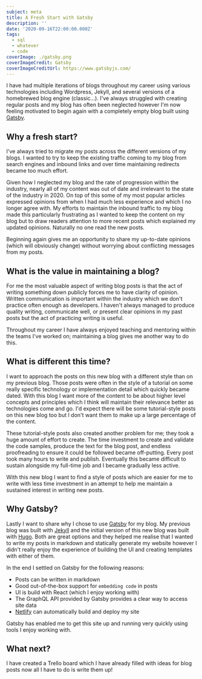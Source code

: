 ```yaml
---
subject: meta
title: A Fresh Start with Gatsby
description: ''
date: '2020-09-16T22:00:00.000Z'
tags:
  - sql
  - whatever
  - code
coverImage: ./gatsby.png
coverImageCredit: Gatsby
coverImageCreditUrl: https://www.gatsbyjs.com/
---
```


I have had multiple iterations of blogs throughout my career using various technologies including Wordpress,
Jekyll, and several versions of a homebrewed blog engine (classic...). I've always struggled with creating
regular posts and my blog has often been neglected however I'm now feeling motivated to begin again with a
completely empty blog built using [Gatsby](https://www.gatsbyjs.com/).

## Why a fresh start?

I've always tried to migrate my posts across the different versions of my blogs. I wanted to try to keep the
existing traffic coming to my blog from search engines and inbound links and over time maintaining redirects
became too much effort.

Given how I neglected my blog and the rate of progression within the industry, nearly all of my content
was out of date and irrelevant to the state of the industry in 2020. On top of this some of my most popular
articles expressed opinions from when I had much less experience and which I no longer agree with. My efforts
to maintain the inbound traffic to my blog made this particularly frustrating as I wanted to keep the content
on my blog but to draw readers attention to more recent posts which explained my updated opinions. Naturally
no one read the new posts.

Beginning again gives me an opportunity to share my up-to-date opinions (which will obviously change) without
worrying about conflicting messages from my posts.

## What is the value in maintaining a blog?

For me the most valuable aspect of writing blog posts is that the act of writing something down publicly forces
me to have clarity of opinion. Written communication is important within the industry which we don't practice
often enough as developers. I haven't always managed to produce quality writing, communicate well, or present
clear opinions in my past posts but the act of practicing writing is useful.

Throughout my career I have always enjoyed teaching and mentoring within the teams I've worked on; maintaining
a blog gives me another way to do this.

## What is different this time?

I want to approach the posts on this new blog with a different style than on my previous blog. Those posts were
often in the style of a tutorial on some really specific technology or implementation detail which quickly became
dated. With this blog I want more of the content to be about higher level concepts and principles which I think
will maintain their relevance better as technologies come and go. I'd expect there will be some tutorial-style
posts on this new blog too but I don't want them to make up a large percentage of the content.

These tutorial-style posts also created another problem for me; they took a huge amount of effort to create. The
time investment to create and validate the code samples, produce the text for the blog post, and endless proofreading
to ensure it could be followed became off-putting. Every post took many hours to write and publish. Eventually
this became difficult to sustain alongside my full-time job and I became gradually less active.

With this new blog I want to find a style of posts which are easier for me to write with less time investment in
an attempt to help me maintain a sustained interest in writing new posts.

## Why Gatsby?

Lastly I want to share why I chose to use [Gatsby](https://www.gatsbyjs.com/) for my blog. My previous blog was
built with [Jekyll](https://jekyllrb.com/) and the initial version of this new blog was built with
[Hugo](https://gohugo.io/). Both are great options and they helped me realise that I wanted to write my posts
in markdown and statically generate my website however I didn't really enjoy the experience of building the UI
and creating templates with either of them.

In the end I settled on Gatsby for the following reasons:

- Posts can be written in markdown
- Good out-of-the-box support for `embedding code` in posts
- UI is build with React (which I enjoy working with)
- The GraphQL API provided by Gatsby provides a clear way to access site data
- [Netlify](https://www.netlify.com/) can automatically build and deploy my site

Gatsby has enabled me to get this site up and running very quickly using tools I enjoy working with.

## What next?

I have created a Trello board which I have already filled with ideas for blog posts now all I have to do is
write them up!
